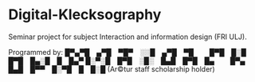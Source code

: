 # Digital-Klecksography
Seminar project for subject Interaction and information design (FRI ULJ).






Programmed by:
█▀▄▀█ ▄▀█ ▀█▀ ░░█ ▄▀█ ▀█   █▀█ █░█ █▀█ █▄░█ █ █▄▀
█░▀░█ █▀█ ░█░ █▄█ █▀█ █▄   █▀▄ █▄█ █▀▀ █░▀█ █ █░█
(Ar©tur staff scholarship holder)
